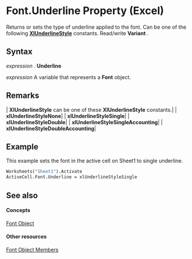 
# Font.Underline Property (Excel)

Returns or sets the type of underline applied to the font. Can be one of the following  **[XlUnderlineStyle](4b847715-a0eb-6db0-f358-870b4012b242.md)** constants. Read/write **Variant** .


## Syntax

 _expression_ . **Underline**

 _expression_ A variable that represents a **Font** object.


## Remarks





| **XlUnderlineStyle** can be one of these **XlUnderlineStyle** constants.|
| **xlUnderlineStyleNone**|
| **xlUnderlineStyleSingle**|
| **xlUnderlineStyleDouble**|
| **xlUnderlineStyleSingleAccounting**|
| **xlUnderlineStyleDoubleAccounting**|

## Example

This example sets the font in the active cell on Sheet1 to single underline.


```vb
Worksheets("Sheet1").Activate 
ActiveCell.Font.Underline = xlUnderlineStyleSingle
```


## See also


#### Concepts


[Font Object](f4788ba4-1c4c-2f03-4d73-194bc9316825.md)
#### Other resources


[Font Object Members](537d89ae-59c5-0420-029a-32a2c385f02c.md)
